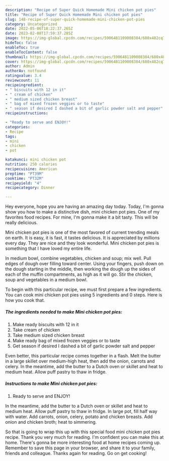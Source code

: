 ```yaml
---
description: "Recipe of Super Quick Homemade Mini chicken pot pies"
title: "Recipe of Super Quick Homemade Mini chicken pot pies"
slug: 148-recipe-of-super-quick-homemade-mini-chicken-pot-pies
category: Uncategorized
date: 2022-05-06T18:22:37.265Z
date: 2023-02-08T17:59:37.285Z
image: https://img-global.cpcdn.com/recipes/5906481109008384/680x482cq70/mini-chicken-pot-pies-recipe-main-photo.jpg
hideToc: false
enableToc: true
enableTocContent: false
thumbnail: https://img-global.cpcdn.com/recipes/5906481109008384/680x482cq70/mini-chicken-pot-pies-recipe-main-photo.jpg
cover: https://img-global.cpcdn.com/recipes/5906481109008384/680x482cq70/mini-chicken-pot-pies-recipe-main-photo.jpg
author: Admin
authorAv: notfound
ratingvalue: 3.4
reviewcount: 11
recipeingredient:
- " biscuits with 12 in it"
- " cream of chicken"
- " medium sized chicken breast"
- " bag of mixed frozen veggies or to taste"
- " season if desired I dashed a bit of garlic powder salt and pepper"
recipeinstructions:

- "Ready to serve and ENJOY!"
categories:
- Recipe
tags:
- mini
- chicken
- pot

katakunci: mini chicken pot 
nutrition: 250 calories
recipecuisine: American
preptime: "PT39M"
cooktime: "PT32M"
recipeyield: "4"
recipecategory: Dinner

---
```



Hey everyone, hope you are having an amazing day today. Today, I'm gonna show you how to make a distinctive dish, mini chicken pot pies. One of my favorites food recipes. For mine, I'm gonna make it a bit tasty. This will be really delicious.

Mini chicken pot pies is one of the most favored of current trending meals on earth. It is easy, it is fast, it tastes delicious. It is appreciated by millions every day. They are nice and they look wonderful. Mini chicken pot pies is something that I have loved my entire life.

In medium bowl, combine vegetables, chicken and soup; mix well. Pull edges of dough over filling toward center. Using your fingers, push down on the dough starting in the middle, then working the dough up the sides of each of the muffin compartments, as high as it will go. Stir the chicken, soup and vegetables in a medium bowl.


To begin with this particular recipe, we must first prepare a few ingredients. You can cook mini chicken pot pies using 5 ingredients and 0 steps. Here is how you cook that.

<!--inarticleads1-->

##### The ingredients needed to make Mini chicken pot pies:

1. Make ready  biscuits with 12 in it
1. Take  cream of chicken
1. Take  medium sized chicken breast
1. Make ready  bag of mixed frozen veggies or to taste
1. Get  season if desired I dashed a bit of garlic powder salt and pepper


Even better, this particular recipe comes together in a flash. Melt the butter in a large skillet over medium-high heat, then add the onion, carrots and celery. In the meantime, add the butter to a Dutch oven or skillet and heat to medium heat. Allow puff pastry to thaw in fridge. 

<!--inarticleads2-->

##### Instructions to make Mini chicken pot pies:


1. Ready to serve and ENJOY!

In the meantime, add the butter to a Dutch oven or skillet and heat to medium heat. Allow puff pastry to thaw in fridge. In large pot, fill half way with water. Add carrots, onion, celery, potato and chicken breasts. Add onion and chicken broth; heat to simmering. 

So that is going to wrap this up with this special food mini chicken pot pies recipe. Thank you very much for reading. I'm confident you can make this at home. There's gonna be more interesting food at home recipes coming up. Remember to save this page in your browser, and share it to your family, friends and colleague. Thanks again for reading. Go on get cooking!
